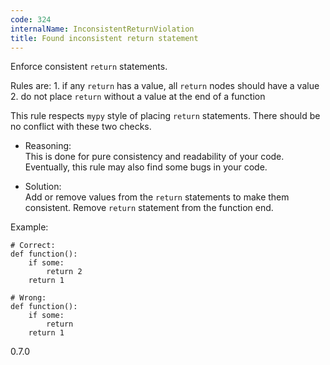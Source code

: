 ```yaml
---
code: 324
internalName: InconsistentReturnViolation
title: Found inconsistent return statement
---
```


Enforce consistent `return` statements.

Rules are: 1. if any `return` has a value, all `return` nodes should
have a value 2. do not place `return` without a value at the end of a
function

This rule respects `mypy` style of placing `return` statements. There
should be no conflict with these two checks.

  - Reasoning:  
    This is done for pure consistency and readability of your code.
    Eventually, this rule may also find some bugs in your code.

  - Solution:  
    Add or remove values from the `return` statements to make them
    consistent. Remove `return` statement from the function end.

Example:

    # Correct:
    def function():
        if some:
            return 2
        return 1
    
    # Wrong:
    def function():
        if some:
            return
        return 1

<div class="versionadded">

0.7.0

</div>